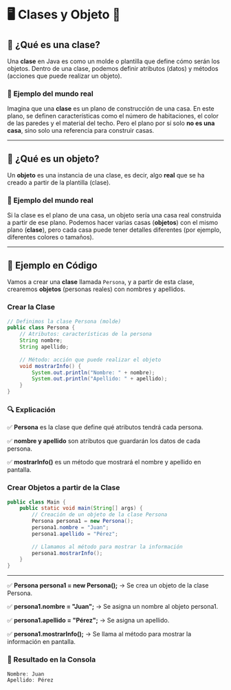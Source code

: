 # 🖥️  Clases y Objeto 🚀  

## 📌 ¿Qué es una clase?  
Una **clase** en Java es como un molde o plantilla que define cómo serán los objetos. Dentro de una clase, podemos definir atributos (datos) y métodos (acciones que puede realizar un objeto).  

### 📌 Ejemplo del mundo real  
Imagina que una **clase** es un plano de construcción de una casa. En este plano, se definen características como el número de habitaciones, el color de las paredes y el material del techo. Pero el plano por sí solo **no es una casa**, sino solo una referencia para construir casas.  

---

## 📌 ¿Qué es un objeto?  
Un **objeto** es una instancia de una clase, es decir, algo **real** que se ha creado a partir de la plantilla (clase).  

### 📌 Ejemplo del mundo real  
Si la clase es el plano de una casa, un objeto sería una casa real construida a partir de ese plano. Podemos hacer varias casas (**objetos**) con el mismo plano (**clase**), pero cada casa puede tener detalles diferentes (por ejemplo, diferentes colores o tamaños).  

---

## 📝 Ejemplo en Código  
Vamos a crear una **clase** llamada `Persona`, y a partir de esta clase, crearemos **objetos** (personas reales) con nombres y apellidos.

### Crear la Clase
```java
// Definimos la clase Persona (molde)
public class Persona {
    // Atributos: características de la persona
    String nombre;
    String apellido;
    
    // Método: acción que puede realizar el objeto
    void mostrarInfo() {
        System.out.println("Nombre: " + nombre);
        System.out.println("Apellido: " + apellido);
    }
}
```

### 🔍 Explicación

✅ **Persona** es la clase que define qué atributos tendrá cada persona.

✅ **nombre y apellido** son atributos que guardarán los datos de cada persona.

✅ **mostrarInfo()** es un método que mostrará el nombre y apellido en pantalla.

### Crear Objetos a partir de la Clase

```java
public class Main {
    public static void main(String[] args) {
        // Creación de un objeto de la clase Persona
        Persona persona1 = new Persona();
        persona1.nombre = "Juan";
        persona1.apellido = "Pérez";
        
        // Llamamos al método para mostrar la información
        persona1.mostrarInfo();
    }
}
```
---
✅ **Persona persona1 = new Persona();** → Se crea un objeto de la clase Persona.

✅ **persona1.nombre = "Juan";** → Se asigna un nombre al objeto persona1.

✅ **persona1.apellido = "Pérez";** → Se asigna un apellido.

✅ **persona1.mostrarInfo();** → Se llama al método para mostrar la información en pantalla.

### 📌 Resultado en la Consola

```java
Nombre: Juan
Apellido: Pérez
```
